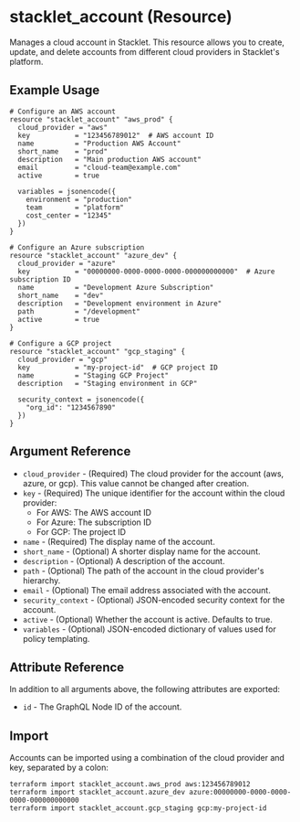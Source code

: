 # stacklet_account (Resource)

Manages a cloud account in Stacklet. This resource allows you to create, update, and delete accounts from different cloud providers in Stacklet's platform.

## Example Usage

```hcl
# Configure an AWS account
resource "stacklet_account" "aws_prod" {
  cloud_provider = "aws"
  key           = "123456789012"  # AWS account ID
  name          = "Production AWS Account"
  short_name    = "prod"
  description   = "Main production AWS account"
  email         = "cloud-team@example.com"
  active        = true
  
  variables = jsonencode({
    environment = "production"
    team        = "platform"
    cost_center = "12345"
  })
}

# Configure an Azure subscription
resource "stacklet_account" "azure_dev" {
  cloud_provider = "azure"
  key           = "00000000-0000-0000-0000-000000000000"  # Azure subscription ID
  name          = "Development Azure Subscription"
  short_name    = "dev"
  description   = "Development environment in Azure"
  path          = "/development"
  active        = true
}

# Configure a GCP project
resource "stacklet_account" "gcp_staging" {
  cloud_provider = "gcp"
  key           = "my-project-id"  # GCP project ID
  name          = "Staging GCP Project"
  description   = "Staging environment in GCP"
  
  security_context = jsonencode({
    "org_id": "1234567890"
  })
}
```

## Argument Reference

* `cloud_provider` - (Required) The cloud provider for the account (aws, azure, or gcp). This value cannot be changed after creation.
* `key` - (Required) The unique identifier for the account within the cloud provider:
  * For AWS: The AWS account ID
  * For Azure: The subscription ID
  * For GCP: The project ID
* `name` - (Required) The display name of the account.
* `short_name` - (Optional) A shorter display name for the account.
* `description` - (Optional) A description of the account.
* `path` - (Optional) The path of the account in the cloud provider's hierarchy.
* `email` - (Optional) The email address associated with the account.
* `security_context` - (Optional) JSON-encoded security context for the account.
* `active` - (Optional) Whether the account is active. Defaults to true.
* `variables` - (Optional) JSON-encoded dictionary of values used for policy templating.

## Attribute Reference

In addition to all arguments above, the following attributes are exported:

* `id` - The GraphQL Node ID of the account.

## Import

Accounts can be imported using a combination of the cloud provider and key, separated by a colon:

```shell
terraform import stacklet_account.aws_prod aws:123456789012
terraform import stacklet_account.azure_dev azure:00000000-0000-0000-0000-000000000000
terraform import stacklet_account.gcp_staging gcp:my-project-id
``` 